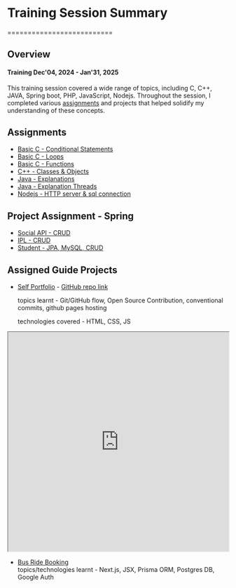 # Training Session Summary
==========================

## Overview

#### Training Dec'04, 2024 - Jan'31, 2025

This training session covered a wide range of topics, including C, C++, JAVA, Spring boot, PHP, JavaScript, Nodejs. Throughout the session, I completed various [assignments](#assignments) and projects that helped solidify my understanding of these concepts.

## Assignments

- [Basic C - Conditional Statements ](./Sessions/4_dec/assignment_4_dec/)
- [Basic C - Loops ](./Sessions/5_dec/assignment/)
- [Basic C - Functions ](./Sessions/6_DEC/Assignment/)
- [C++ - Classes & Objects ](./Sessions/11_Dec/assignments/)
- [Java - Explanations ](./Sessions/12_Dec/Assignment-5-Explanation-12-Dec-24.txt)
- [Java - Explanation Threads ](./Sessions/18_dec/multithreding2.txt)
- [Nodejs - HTTP server & sql connection](./Sessions/Jan_17/assignment/server2.js)

## Project Assignment - Spring

- [Social API - CRUD](./Projects/Social_API/src/main/java/com/pinnacle/social/)
- [IPL - CRUD](./Projects/ipl/src/main/java/com/pinnacle/ipl/)
- [Student - JPA, MySQL, CRUD](./Projects/student/src/main/java/com/pinnacle/student/)

## Assigned Guide Projects

- [Self Portfolio](https://saifkhan-rkp.github.io/portfolio/) - [GitHub repo link](https://github.com/Saifkhan-rkp/portfolio) 

    topics learnt - Git/GitHub flow, Open Source Contribution, conventional commits, github pages hosting
    
    technologies covered - HTML, CSS, JS

<iframe src="https://saifkhan-rkp.github.io/portfolio/" title="Saif's Portfolio" width="100%" height="500"></iframe>

- [Bus Ride Booking](https://github.com/Saifkhan-rkp/bus-ride-booking)  
    topics/technologies learnt - Next.js, JSX, Prisma ORM, Postgres DB, Google Auth 